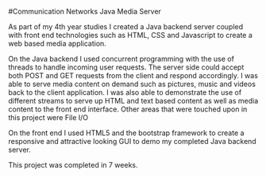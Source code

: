 #Communication Networks Java Media Server

As part of my 4th year studies I created a Java backend server coupled with front end technologies such as HTML, CSS and Javascript to create a web based media application. 

On the Java backend I used concurrent programming with the use of threads to handle incoming user requests. The server side
could accept both POST and GET requests from the client and respond accordingly. I was able to serve media content on demand such as pictures, music and videos back to the client application. I was also able to demonstrate the use of different streams to serve up HTML and text based content as well as media content to the front end interface. Other areas that were touched upon in this project were File I/O 

On the front end I used HTML5 and the bootstrap framework to create a responsive and attractive looking GUI to demo my completed Java backend server. 

This project was completed in 7 weeks. 